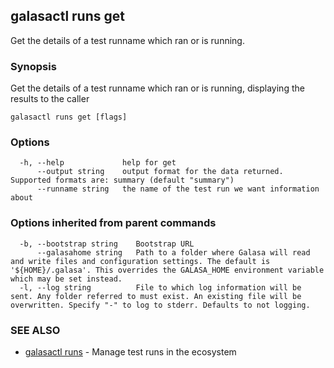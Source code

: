 ## galasactl runs get

Get the details of a test runname which ran or is running.

### Synopsis

Get the details of a test runname which ran or is running, displaying the results to the caller

```
galasactl runs get [flags]
```

### Options

```
  -h, --help             help for get
      --output string    output format for the data returned. Supported formats are: summary (default "summary")
      --runname string   the name of the test run we want information about
```

### Options inherited from parent commands

```
  -b, --bootstrap string    Bootstrap URL
      --galasahome string   Path to a folder where Galasa will read and write files and configuration settings. The default is '${HOME}/.galasa'. This overrides the GALASA_HOME environment variable which may be set instead.
  -l, --log string          File to which log information will be sent. Any folder referred to must exist. An existing file will be overwritten. Specify "-" to log to stderr. Defaults to not logging.
```

### SEE ALSO

* [galasactl runs](galasactl_runs.md)	 - Manage test runs in the ecosystem

